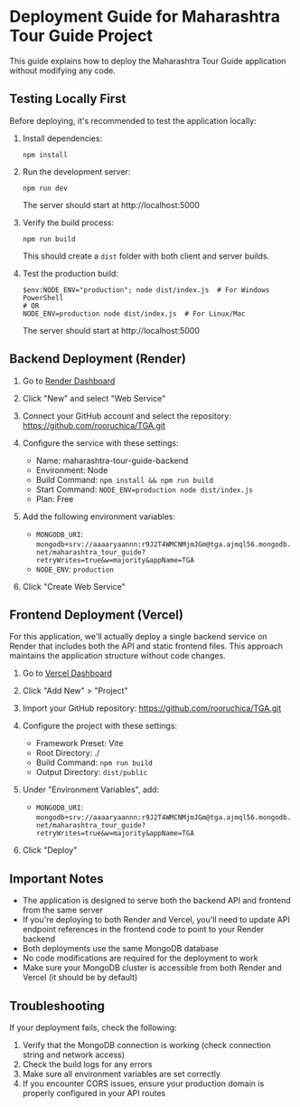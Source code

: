 # Deployment Guide for Maharashtra Tour Guide Project

This guide explains how to deploy the Maharashtra Tour Guide application without modifying any code.

## Testing Locally First

Before deploying, it's recommended to test the application locally:

1. Install dependencies:
   ```
   npm install
   ```

2. Run the development server:
   ```
   npm run dev
   ```
   The server should start at http://localhost:5000

3. Verify the build process:
   ```
   npm run build
   ```
   This should create a `dist` folder with both client and server builds.

4. Test the production build:
   ```
   $env:NODE_ENV="production"; node dist/index.js  # For Windows PowerShell
   # OR
   NODE_ENV=production node dist/index.js  # For Linux/Mac
   ```
   The server should start at http://localhost:5000

## Backend Deployment (Render)

1. Go to [Render Dashboard](https://dashboard.render.com/)
2. Click "New" and select "Web Service"
3. Connect your GitHub account and select the repository: https://github.com/rooruchica/TGA.git
4. Configure the service with these settings:
   - Name: maharashtra-tour-guide-backend
   - Environment: Node
   - Build Command: `npm install && npm run build`
   - Start Command: `NODE_ENV=production node dist/index.js`
   - Plan: Free

5. Add the following environment variables:
   - `MONGODB_URI`: `mongodb+srv://aaaaryaannn:r9J2T4WMCNMjmJGm@tga.ajmql56.mongodb.net/maharashtra_tour_guide?retryWrites=true&w=majority&appName=TGA`
   - `NODE_ENV`: `production`

6. Click "Create Web Service"

## Frontend Deployment (Vercel)

For this application, we'll actually deploy a single backend service on Render that includes both the API and static frontend files. This approach maintains the application structure without code changes.

1. Go to [Vercel Dashboard](https://vercel.com/dashboard)
2. Click "Add New" > "Project"
3. Import your GitHub repository: https://github.com/rooruchica/TGA.git
4. Configure the project with these settings:
   - Framework Preset: Vite
   - Root Directory: ./
   - Build Command: `npm run build`
   - Output Directory: `dist/public`

5. Under "Environment Variables", add:
   - `MONGODB_URI`: `mongodb+srv://aaaaryaannn:r9J2T4WMCNMjmJGm@tga.ajmql56.mongodb.net/maharashtra_tour_guide?retryWrites=true&w=majority&appName=TGA`

6. Click "Deploy"

## Important Notes

- The application is designed to serve both the backend API and frontend from the same server
- If you're deploying to both Render and Vercel, you'll need to update API endpoint references in the frontend code to point to your Render backend
- Both deployments use the same MongoDB database
- No code modifications are required for the deployment to work
- Make sure your MongoDB cluster is accessible from both Render and Vercel (it should be by default)

## Troubleshooting

If your deployment fails, check the following:

1. Verify that the MongoDB connection is working (check connection string and network access)
2. Check the build logs for any errors
3. Make sure all environment variables are set correctly
4. If you encounter CORS issues, ensure your production domain is properly configured in your API routes 